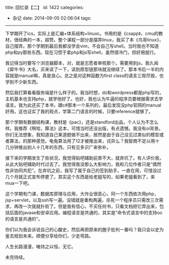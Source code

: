 title: 回忆录【二】
id: 1422
categories:
  - 杂记
date: 2014-09-05 02:06:04
tags:
---

下学期开了ics，实际上是汇编+体系结构+linuxc。书用的是《csapp》，cmu的教材，很经典的一本，超赞。整个课程一部分是摆弄linux，我买了本《鸟哥linux》，自己摆弄。那个学期到最后我都没学会vim，不会自己写shell。当时我也不知道php和py那些东西。现在习惯于拿php和js写shell，虽然很冷门，但好用就行。

我记得当时要写个浏览器脚本，对，就是志愿者审核那个。需要用到js，我久闻《犀牛书》大名，买来读了一下，读到原型链那块就没继续了。那本书后一半的内容就是manual嘛，真是良心。总之是对这种函数为first class的语言三观尽毁，也学到不少新东西。

然后我打算看看服务端是什么样子的。我当时想，dz和wordpress都是php写的，主机基本也支持php，就学他好了。也好，我也认为牛逼的程序员要根据需求去学语言。我为此还买了本书，跟c#那本一个系列的，最后发现没php官网的manual好用。这也证实了我的观点，学第二门语言的时候，只要reference就够了。

那个学期有数据结构课，教材是《pac》，还是standford出品，个人认为不怎么样。我推荐《啊哈，算法》这本，可惜当时还没出版，有点遗憾。我没有oi背景。你们无法想象，我知道自己某道题做不出来，居然是由于自己没见过类似的模型或者算法，的那种感觉。龟兔算法用了12才被推出来，诧异么？我智商不足以用十几分钟推出别人十几年的东西，只有见多识广来弥补。

接下来的学期发生了些状况，我觉得贴吧辅助前景不大，就弃坑了。有人评价我，从此大贴吧辅助时代过去了。我觉得我没那么大影响力，我和几位作者只是“偶然性非协同共犯”。在弃坑之前，我写了属于自己的签到助手，一直在用，可惜没过几个月就正式宣布停更了。其实这个东西是给老姐写的，如果老姐看到了，来mua一下吧。

这个学期有门课，数据库原理与应用，大作业很恶心，同一个东西依次用php，jsp+servlet，以及ssh写一遍。没错就是重构两遍，杀死一个程序员只需改三次需求，再改一次我就扑街了。但是我有信心，不买任何书，只看文档把它弄出来，包括后面的javase和安卓应用。编程语言是共通的，其实是“命令式语言中的支持oo的语言是共通的”。

你们以为我会诉说自己的心酸史，然后再把原来的圈子批判一番吗？我只会以史为鉴去规划未来。顺便分享给你们，少走弯路。

人生长路漫漫，唯持之以恒，无它。

未完待续。